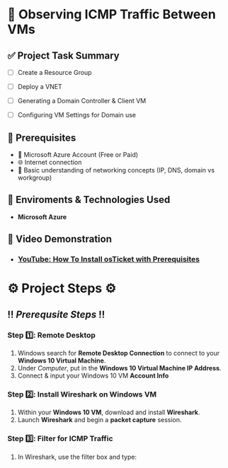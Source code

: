 <h1>  🧪 Observing ICMP Traffic Between VMs </h1>

## ✅ Project Task Summary

- [ ] Create a Resource Group 
- [ ] Deploy a VNET
- [ ] Generating a Domain Controller & Client VM
- [ ] Configuring VM Settings for Domain use


## 📌 Prerequisites
- 🔐 Microsoft Azure Account (Free or Paid)
- 🌐 Internet connection
- 🧠 Basic understanding of networking concepts (IP, DNS, domain vs workgroup)
  
## 🔗 Enviroments & Technologies Used 
-  **Microsoft Azure**

## 🎥 Video Demonstration

- ### [YouTube: How To Install osTicket with Prerequisites](https://www.youtube.com)

<h1> ⚙️ Project Steps ⚙️ </h1>

## ‼️ *Prerequsite Steps* ‼️

### Step 1️⃣:  Remote Desktop 
1. Windows search for **Remote Desktop Connection** to connect to your **Windows 10 Virtual Machine**.
2. Under *Computer*, put in the **Windows 10 Virtual Machine IP Address**.
3. Connect & input your Windows 10 VM **Account Info**



### Step 2️⃣: Install Wireshark on Windows VM  
1. Within your **Windows 10 VM**, download and install **Wireshark**.  
2. Launch **Wireshark** and begin a **packet capture** session.






### Step 3️⃣: Filter for ICMP Traffic  
1. In Wireshark, use the filter box and type:  
